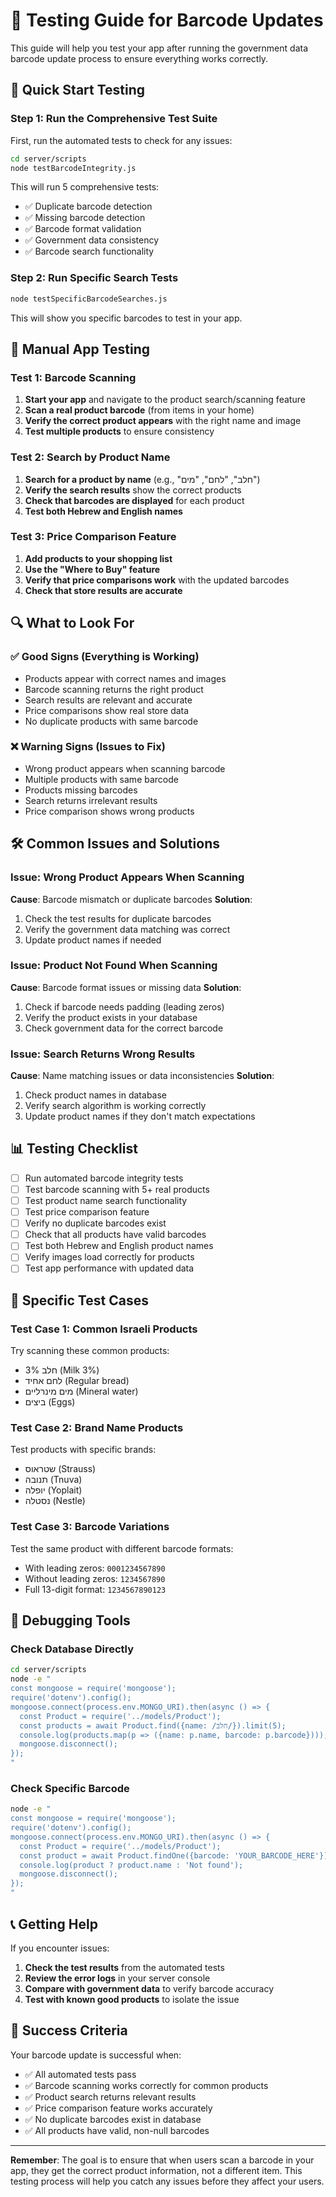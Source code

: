 # 🧪 Testing Guide for Barcode Updates

This guide will help you test your app after running the government data barcode update process to ensure everything works correctly.

## 🚀 Quick Start Testing

### Step 1: Run the Comprehensive Test Suite

First, run the automated tests to check for any issues:

```bash
cd server/scripts
node testBarcodeIntegrity.js
```

This will run 5 comprehensive tests:
- ✅ Duplicate barcode detection
- ✅ Missing barcode detection  
- ✅ Barcode format validation
- ✅ Government data consistency
- ✅ Barcode search functionality

### Step 2: Run Specific Search Tests

```bash
node testSpecificBarcodeSearches.js
```

This will show you specific barcodes to test in your app.

## 📱 Manual App Testing

### Test 1: Barcode Scanning

1. **Start your app** and navigate to the product search/scanning feature
2. **Scan a real product barcode** (from items in your home)
3. **Verify the correct product appears** with the right name and image
4. **Test multiple products** to ensure consistency

### Test 2: Search by Product Name

1. **Search for a product by name** (e.g., "חלב", "לחם", "מים")
2. **Verify the search results** show the correct products
3. **Check that barcodes are displayed** for each product
4. **Test both Hebrew and English names**

### Test 3: Price Comparison Feature

1. **Add products to your shopping list**
2. **Use the "Where to Buy" feature**
3. **Verify that price comparisons work** with the updated barcodes
4. **Check that store results are accurate**

## 🔍 What to Look For

### ✅ Good Signs (Everything is Working)
- Products appear with correct names and images
- Barcode scanning returns the right product
- Search results are relevant and accurate
- Price comparisons show real store data
- No duplicate products with same barcode

### ❌ Warning Signs (Issues to Fix)
- Wrong product appears when scanning barcode
- Multiple products with same barcode
- Products missing barcodes
- Search returns irrelevant results
- Price comparison shows wrong products

## 🛠️ Common Issues and Solutions

### Issue: Wrong Product Appears When Scanning
**Cause**: Barcode mismatch or duplicate barcodes
**Solution**: 
1. Check the test results for duplicate barcodes
2. Verify the government data matching was correct
3. Update product names if needed

### Issue: Product Not Found When Scanning
**Cause**: Barcode format issues or missing data
**Solution**:
1. Check if barcode needs padding (leading zeros)
2. Verify the product exists in your database
3. Check government data for the correct barcode

### Issue: Search Returns Wrong Results
**Cause**: Name matching issues or data inconsistencies
**Solution**:
1. Check product names in database
2. Verify search algorithm is working correctly
3. Update product names if they don't match expectations

## 📊 Testing Checklist

- [ ] Run automated barcode integrity tests
- [ ] Test barcode scanning with 5+ real products
- [ ] Test product name search functionality
- [ ] Test price comparison feature
- [ ] Verify no duplicate barcodes exist
- [ ] Check that all products have valid barcodes
- [ ] Test both Hebrew and English product names
- [ ] Verify images load correctly for products
- [ ] Test app performance with updated data

## 🎯 Specific Test Cases

### Test Case 1: Common Israeli Products
Try scanning these common products:
- חלב 3% (Milk 3%)
- לחם אחיד (Regular bread)
- מים מינרליים (Mineral water)
- ביצים (Eggs)

### Test Case 2: Brand Name Products
Test products with specific brands:
- שטראוס (Strauss)
- תנובה (Tnuva)
- יופלה (Yoplait)
- נסטלה (Nestle)

### Test Case 3: Barcode Variations
Test the same product with different barcode formats:
- With leading zeros: `0001234567890`
- Without leading zeros: `1234567890`
- Full 13-digit format: `1234567890123`

## 🔧 Debugging Tools

### Check Database Directly
```bash
cd server/scripts
node -e "
const mongoose = require('mongoose');
require('dotenv').config();
mongoose.connect(process.env.MONGO_URI).then(async () => {
  const Product = require('../models/Product');
  const products = await Product.find({name: /חלב/}).limit(5);
  console.log(products.map(p => ({name: p.name, barcode: p.barcode})));
  mongoose.disconnect();
});
"
```

### Check Specific Barcode
```bash
node -e "
const mongoose = require('mongoose');
require('dotenv').config();
mongoose.connect(process.env.MONGO_URI).then(async () => {
  const Product = require('../models/Product');
  const product = await Product.findOne({barcode: 'YOUR_BARCODE_HERE'});
  console.log(product ? product.name : 'Not found');
  mongoose.disconnect();
});
"
```

## 📞 Getting Help

If you encounter issues:

1. **Check the test results** from the automated tests
2. **Review the error logs** in your server console
3. **Compare with government data** to verify barcode accuracy
4. **Test with known good products** to isolate the issue

## 🎉 Success Criteria

Your barcode update is successful when:
- ✅ All automated tests pass
- ✅ Barcode scanning works correctly for common products
- ✅ Product search returns relevant results
- ✅ Price comparison feature works accurately
- ✅ No duplicate barcodes exist in database
- ✅ All products have valid, non-null barcodes

---

**Remember**: The goal is to ensure that when users scan a barcode in your app, they get the correct product information, not a different item. This testing process will help you catch any issues before they affect your users. 